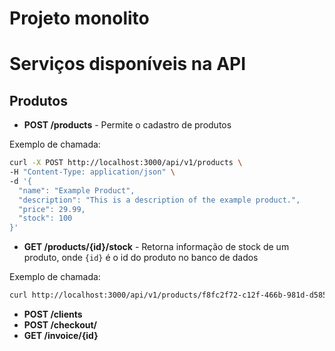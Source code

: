 # Projeto monolito


# Serviços disponíveis na API


## Produtos
- **POST /products** - Permite o cadastro de produtos

Exemplo de chamada:
```sh 
curl -X POST http://localhost:3000/api/v1/products \
-H "Content-Type: application/json" \
-d '{
  "name": "Example Product",
  "description": "This is a description of the example product.",
  "price": 29.99,
  "stock": 100
}'
```

- **GET /products/{id}/stock** - Retorna informação de stock de um produto, onde ```{id}``` é o id do produto no banco de dados

Exemplo de chamada:
```sh 
curl http://localhost:3000/api/v1/products/f8fc2f72-c12f-466b-981d-d5856b3f7409/stock
```

- **POST /clients**
- **POST /checkout/**
- **GET /invoice/{id}**